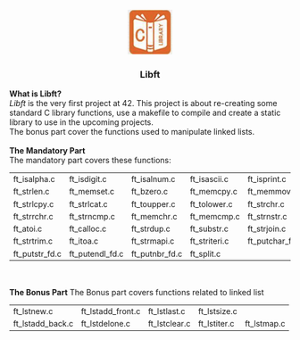 <br />
<div align="center">
  <a href="https://github.com/djedd1ne/Libft">
    <img src="images/logo.png" alt="Logo" width="80" height="80">
  </a>

  <h3 align="center">Libft</h3>
</div>
<b>What is Libft? </b><br>
<i>Libft</i> is the very first project at 42. This project is about re-creating some standard C library functions, use
a makefile to compile and create a static library to use in the upcoming projects.<br>
The bonus part cover the functions used to manipulate linked lists.
<br><br>
<b>The Mandatory Part</b><br>
The mandatory part covers these functions:<br>
<table>
<tr><td>ft_isalpha.c</td><td>ft_isdigit.c</td><td>ft_isalnum.c</td><td>ft_isascii.c</td><td>ft_isprint.c</td></tr>
<tr><td>ft_strlen.c</td><td>ft_memset.c</td><td>ft_bzero.c</td><td>ft_memcpy.c</td><td>ft_memmove.c</td></tr>
<tr><td>ft_strlcpy.c</td><td>ft_strlcat.c</td><td>ft_toupper.c</td><td>ft_tolower.c</td><td>ft_strchr.c</td></tr>
<tr><td>ft_strrchr.c</td><td>ft_strncmp.c</td><td>ft_memchr.c</td><td>ft_memcmp.c</td><td>ft_strnstr.c</td></tr>
<tr><td>ft_atoi.c</td><td>ft_calloc.c</td><td>ft_strdup.c</td><td>ft_substr.c</td><td>ft_strjoin.c</td></tr> 
<tr><td>ft_strtrim.c</td><td>ft_itoa.c</td><td>ft_strmapi.c</td><td>ft_striteri.c</td><td>ft_putchar_fd.c</td></tr>
<tr><td>ft_putstr_fd.c</td><td>ft_putendl_fd.c</td> <td>ft_putnbr_fd.c</td><td>ft_split.c</td></tr>
</table>
<br><br>
<b>The Bonus Part</b>
The Bonus part covers functions related to linked list
<table>
<tr><td>ft_lstnew.c</td><td>ft_lstadd_front.c</td><td>ft_lstlast.c</td><td>ft_lstsize.c</td></tr>
<tr><td>ft_lstadd_back.c</td><td>ft_lstdelone.c</td><td>ft_lstclear.c</td><td>ft_lstiter.c</td><td>ft_lstmap.c</td>
</table>
